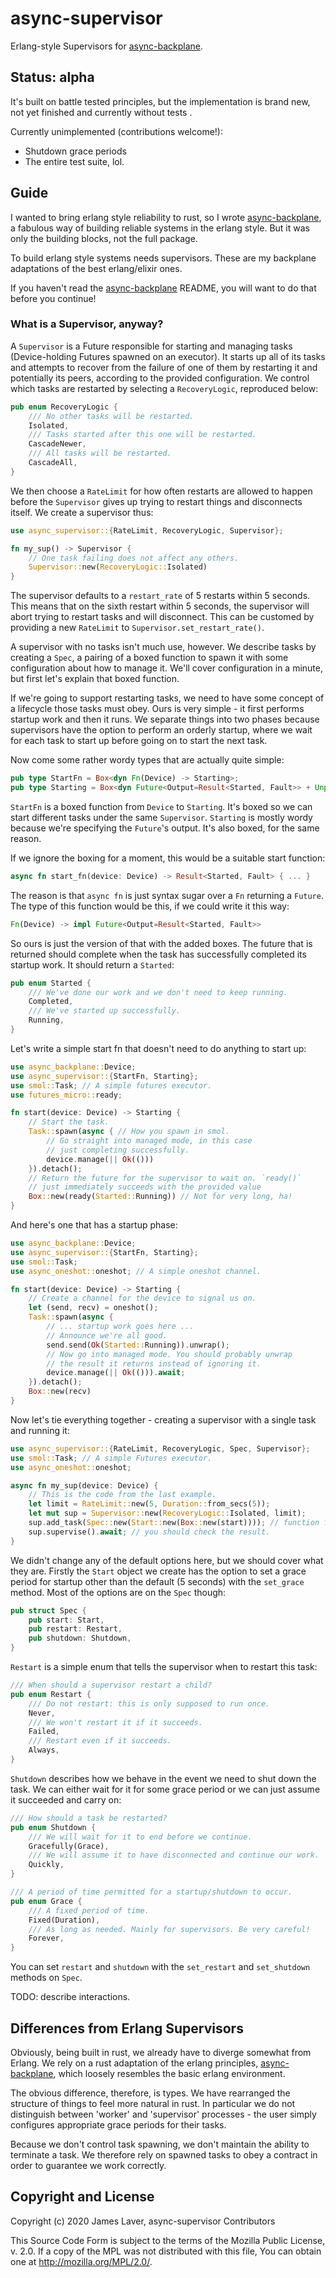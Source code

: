 # async-supervisor

<!-- [![License](https://img.shields.io/crates/l/async-supervisor.svg)](https://github.com/irrustible/async-supervisor/blob/main/LICENSE) -->
<!-- [![Package](https://img.shields.io/crates/v/async-supervisor.svg)](https://crates.io/crates/async-supervisor) -->
<!-- [![Documentation](https://docs.rs/async-supervisor/badge.svg)](https://docs.rs/async-supervisor) -->

Erlang-style Supervisors for
[async-backplane](https://github.com/irrustible/async-backplane).

## Status: alpha

It's built on battle tested principles, but the implementation is
brand new, not yet finished and currently without tests .

Currently unimplemented (contributions welcome!):

* Shutdown grace periods
* The entire test suite, lol.

## Guide

I wanted to bring erlang style reliability to rust, so I wrote
[async-backplane](https://github.com/irrustible/async-backplane), a
fabulous way of building reliable systems in the erlang style. But
it was only the building blocks, not the full package.

To build erlang style systems needs supervisors. These are my
backplane adaptations of the best erlang/elixir ones.

If you haven't read the
[async-backplane](https://github.com/irrustible/async-backplane)
README, you will want to do that before you continue!

### What is a Supervisor, anyway?

A `Supervisor` is a Future responsible for starting and managing tasks
(Device-holding Futures spawned on an executor). It starts up all of
its tasks and attempts to recover from the failure of one of them by
restarting it and potentially its peers, according to the provided
configuration. We control which tasks are restarted by selecting a
`RecoveryLogic`, reproduced below:

```rust
pub enum RecoveryLogic {
    /// No other tasks will be restarted.
    Isolated,
    /// Tasks started after this one will be restarted.
    CascadeNewer,
    /// All tasks will be restarted.
    CascadeAll,
}
```

We then choose a `RateLimit` for how often restarts are allowed to
happen before the `Supervisor` gives up trying to restart things and
disconnects itself. We create a supervisor thus:

```rust
use async_supervisor::{RateLimit, RecoveryLogic, Supervisor};

fn my_sup() -> Supervisor {
    // One task failing does not affect any others.
    Supervisor::new(RecoveryLogic::Isolated)
}
```

The supervisor defaults to a `restart_rate` of 5 restarts within 5
seconds. This means that on the sixth restart within 5 seconds, the
supervisor will abort trying to restart tasks and will
disconnect. This can be customed by providing a new `RateLimit` to
`Supervisor.set_restart_rate()`.

A supervisor with no tasks isn't much use, however. We describe tasks
by creating a `Spec`, a pairing of a boxed function to spawn it with
some configuration about how to manage it. We'll cover configuration
in a minute, but first let's explain that boxed function.

If we're going to support restarting tasks, we need to have some
concept of a lifecycle those tasks must obey. Ours is very simple - it
first performs startup work and then it runs. We separate things into
two phases because supervisors have the option to perform an orderly
startup, where we wait for each task to start up before going on to
start the next task.

Now come some rather wordy types that are actually quite simple:

```rust
pub type StartFn = Box<dyn Fn(Device) -> Starting>;
pub type Starting = Box<dyn Future<Output=Result<Started, Fault>> + Unpin>;
```

`StartFn` is a boxed function from `Device` to `Starting`. It's boxed
so we can start different tasks under the same `Supervisor`.
`Starting` is mostly wordy because we're specifying the `Future`'s
output. It's also boxed, for the same reason.

If we ignore the boxing for a moment, this would be a suitable start
function:

```rust
async fn start_fn(device: Device) -> Result<Started, Fault> { ... }
```

The reason is that `async fn` is just syntax sugar over a `Fn`
returning a `Future`. The type of this function would be this, if we
could write it this way:

```rust
Fn(Device) -> impl Future<Output=Result<Started, Fault>>
```

So ours is just the version of that with the added boxes. The future
that is returned should complete when the task has successfully
completed its startup work. It should return a `Started`:

```rust
pub enum Started {
    /// We've done our work and we don't need to keep running.
    Completed,
    /// We've started up successfully.
    Running,
}
```

Let's write a simple start fn that doesn't need to do anything to
start up:

```rust
use async_backplane::Device;
use async_supervisor::{StartFn, Starting};
use smol::Task; // A simple futures executor.
use futures_micro::ready;

fn start(device: Device) -> Starting {
    // Start the task.
    Task::spawn(async { // How you spawn in smol.
        // Go straight into managed mode, in this case
        // just completing successfully.
        device.manage(|| Ok(()))
    }).detach();
    // Return the future for the supervisor to wait on. `ready()`
    // just immediately succeeds with the provided value
    Box::new(ready(Started::Running)) // Not for very long, ha!
}

```

And here's one that has a startup phase:

```rust
use async_backplane::Device;
use async_supervisor::{StartFn, Starting};
use smol::Task;
use async_oneshot::oneshot; // A simple oneshot channel.

fn start(device: Device) -> Starting {
    // Create a channel for the device to signal us on.
    let (send, recv) = oneshot();
    Task::spawn(async {
        // ... startup work goes here ...
        // Announce we're all good.
        send.send(Ok(Started::Running)).unwrap();
        // Now go into managed mode. You should probably unwrap
        // the result it returns instead of ignoring it.
        device.manage(|| Ok(())).await;
    }).detach();
    Box::new(recv)
}
```

Now let's tie everything together - creating a supervisor with a
single task and running it:

```rust
use async_supervisor::{RateLimit, RecoveryLogic, Spec, Supervisor};
use smol::Task; // A simple Futures executor.
use async_oneshot::oneshot;

async fn my_sup(device: Device) {
    // This is the code from the last example.
    let limit = RateLimit::new(5, Duration::from_secs(5));
    let mut sup = Supervisor::new(RecoveryLogic::Isolated, limit);
    sup.add_task(Spec::new(Start::new(Box::new(start)))); // function from last example.
    sup.supervise().await; // you should check the result.
}
```

We didn't change any of the default options here, but we should cover
what they are. Firstly the `Start` object we create has the option to
set a grace period for startup other than the default (5 seconds) with
the `set_grace` method. Most of the options are on the `Spec` though:

```rust
pub struct Spec {
    pub start: Start,
    pub restart: Restart,
    pub shutdown: Shutdown,
}
```

`Restart` is a simple enum that tells the supervisor when to restart
this task:

```rust
/// When should a supervisor restart a child?
pub enum Restart {
    /// Do not restart: this is only supposed to run once.
    Never,
    /// We won't restart it if it succeeds.
    Failed,
    /// Restart even if it succeeds.
    Always,
}
```

`Shutdown` describes how we behave in the event we need to shut down
the task. We can either wait for it for some grace period or we can
just assume it succeeded and carry on:

```rust
/// How should a task be restarted?
pub enum Shutdown {
    /// We will wait for it to end before we continue.
    Gracefully(Grace),
    /// We will assume it to have disconnected and continue our work.
    Quickly,
}

/// A period of time permitted for a startup/shutdown to occur.
pub enum Grace {
    /// A fixed period of time.
    Fixed(Duration),
    /// As long as needed. Mainly for supervisors. Be very careful!
    Forever,
}
```

You can set `restart` and `shutdown` with the `set_restart` and
`set_shutdown` methods on `Spec`.




TODO: describe interactions.

## Differences from Erlang Supervisors

Obviously, being built in rust, we already have to diverge somewhat
from Erlang. We rely on a rust adaptation of the erlang principles,
[async-backplane](https://github.com/irrustible/async-backplane),
which loosely resembles the basic erlang environment.

The obvious difference, therefore, is types. We have rearranged the
structure of things to feel more natural in rust. In particular we do
not distinguish between 'worker' and 'supervisor' processes - the user
simply configures appropriate grace periods for their tasks.

Because we don't control task spawning, we don't maintain the ability
to terminate a task. We therefore rely on spawned tasks to obey a
contract in order to guarantee we work correctly.

## Copyright and License

Copyright (c) 2020 James Laver, async-supervisor Contributors

This Source Code Form is subject to the terms of the Mozilla Public
License, v. 2.0. If a copy of the MPL was not distributed with this
file, You can obtain one at http://mozilla.org/MPL/2.0/.

